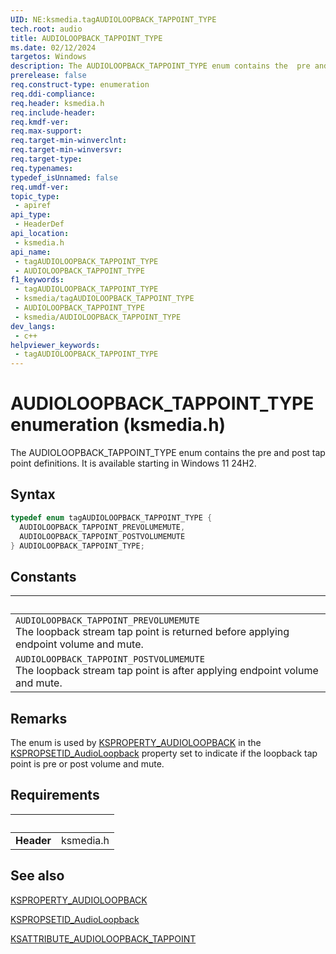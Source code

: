 ```yaml
---
UID: NE:ksmedia.tagAUDIOLOOPBACK_TAPPOINT_TYPE
tech.root: audio
title: AUDIOLOOPBACK_TAPPOINT_TYPE
ms.date: 02/12/2024
targetos: Windows
description: The AUDIOLOOPBACK_TAPPOINT_TYPE enum contains the  pre and post tap point definitions.
prerelease: false
req.construct-type: enumeration
req.ddi-compliance: 
req.header: ksmedia.h
req.include-header: 
req.kmdf-ver: 
req.max-support: 
req.target-min-winverclnt: 
req.target-min-winversvr: 
req.target-type: 
req.typenames: 
typedef_isUnnamed: false
req.umdf-ver: 
topic_type:
 - apiref
api_type:
 - HeaderDef
api_location:
 - ksmedia.h
api_name:
 - tagAUDIOLOOPBACK_TAPPOINT_TYPE
 - AUDIOLOOPBACK_TAPPOINT_TYPE
f1_keywords:
 - tagAUDIOLOOPBACK_TAPPOINT_TYPE
 - ksmedia/tagAUDIOLOOPBACK_TAPPOINT_TYPE
 - AUDIOLOOPBACK_TAPPOINT_TYPE
 - ksmedia/AUDIOLOOPBACK_TAPPOINT_TYPE
dev_langs:
 - c++
helpviewer_keywords:
 - tagAUDIOLOOPBACK_TAPPOINT_TYPE
---
```


# AUDIOLOOPBACK_TAPPOINT_TYPE enumeration (ksmedia.h)

The AUDIOLOOPBACK_TAPPOINT_TYPE enum contains the  pre and post tap point definitions. It is available starting in Windows 11 24H2.

## Syntax

```cpp
typedef enum tagAUDIOLOOPBACK_TAPPOINT_TYPE {
  AUDIOLOOPBACK_TAPPOINT_PREVOLUMEMUTE,
  AUDIOLOOPBACK_TAPPOINT_POSTVOLUMEMUTE
} AUDIOLOOPBACK_TAPPOINT_TYPE;
```

## Constants

| &nbsp;                                                                                                                        |
|-------------------------------------------------------------------------------------------------------------------------------|
| `AUDIOLOOPBACK_TAPPOINT_PREVOLUMEMUTE`<br>The loopback stream tap point is returned before applying endpoint volume and mute. |
| `AUDIOLOOPBACK_TAPPOINT_POSTVOLUMEMUTE`<br>The loopback stream tap point is after applying endpoint volume and mute.          |

## Remarks

The enum is used by [KSPROPERTY_AUDIOLOOPBACK](/windows-hardware/drivers/audio/ksproperty-audioloopback) in the [KSPROPSETID_AudioLoopback](/windows-hardware/drivers/audio/kspropsetid-audioloopback) property set to indicate if the loopback tap point is pre or post volume and mute.

## Requirements

| &nbsp;     | &nbsp;    |
|------------|:----------|
| **Header** | ksmedia.h |

## See also

[KSPROPERTY_AUDIOLOOPBACK](/windows-hardware/drivers/audio/ksproperty-audioloopback)

[KSPROPSETID_AudioLoopback](/windows-hardware/drivers/audio/kspropsetid-audioloopback)

[KSATTRIBUTE_AUDIOLOOPBACK_TAPPOINT](ns-ksmedia-ksattribute_audioloopback_tappoint.md)